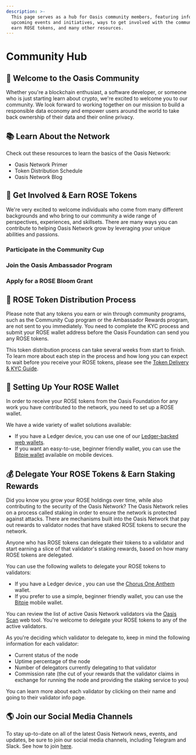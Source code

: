 ```yaml
---
description: >-
  This page serves as a hub for Oasis community members, featuring info about
  upcoming events and initiatives, ways to get involved with the community and
  earn ROSE tokens, and many other resources.
---
```


# Community Hub

## 🎉 Welcome to the Oasis Community

Whether you're a blockchain enthusiast, a software developer, or someone who is just starting learn about crypto, we're excited to welcome you to our community. We look forward to working together on our mission to build a responsible data economy and empower users around the world to take back ownership of their data and their online privacy. 

## 📚 Learn About the Network

Check out these resources to learn the basics of the Oasis Network:

* Oasis Network Primer
* Token Distribution Schedule
* Oasis Network Blog

## 🌹 Get Involved & Earn ROSE Tokens

We're very excited to welcome individuals who come from many different backgrounds and who bring to our community a wide range of perspectives, experiences, and skillsets. There are many ways you can contribute to helping Oasis Network grow by leveraging your unique abilities and passions. 

### Participate in the Community Cup

### Join the Oasis Ambassador Program

### Apply for a ROSE Bloom Grant

## 🏦 ROSE Token Distribution Process

Please note that any tokens you earn or win through community programs, such as the Community Cup program  or the Ambassador Rewards program, are not sent to you immediately. You need to complete the KYC process and submit your ROSE wallet address before the Oasis Foundation can send you any ROSE tokens.   
  
This token distribution process can take several weeks from start to finish. To learn more about each step in the process and how long you can expect to wait before you receive your ROSE tokens, please see the [Token Delivery & KYC Guide](token-delivery-and-kyc.md).

## 📲 Setting Up Your ROSE Wallet

In order to receive your ROSE tokens from the Oasis Foundation for any work you have contributed to the network, you need to set up a ROSE wallet.   
  
We have a wide variety of wallet solutions available:

* If you have a Ledger device, you can use one of our [Ledger-backed web wallets](../manage-tokens/web-wallets.md#ledger-backed-web-wallets). 
* If you want an easy-to-use, beginner friendly wallet, you can use the [Bitpie wallet](../manage-tokens/mobile-wallets/) available on mobile devices. 

## 💰 Delegate Your ROSE Tokens & Earn Staking Rewards

Did you know you grow your ROSE holdings over time, while also contributing to the security of the Oasis Network? The Oasis Network relies on a process called staking in order to ensure the network is protected against attacks. There are mechanisms built into the Oasis Network that pay out rewards to validator nodes that have staked ROSE tokens to secure the network.  
  
Anyone who has ROSE tokens can delegate their tokens to a validator and start earning a slice of that validator's staking rewards, based on how many ROSE tokens are delegated.   
  
You can use the following wallets to delegate your ROSE tokens to validators:

* If you have a Ledger device , you can use the [Chorus One Anthem](https://anthem.chorus.one/) wallet.
* If you prefer to use a simple, beginner friendly wallet, you can use the [Bitpie](https://bitpie.com/) mobile wallet. 

You can review the list of active Oasis Network validators via the [Oasis Scan](https://www.oasisscan.com/validators) web tool. You're welcome to delegate your ROSE tokens to any of the active validators.   
  
As you're deciding which validator to delegate to, keep in mind the following information for each validator:

* Current status of the node
* Uptime percentage of the node
* Number of delegators currently delegating to that validator
* Commission rate \(the cut of your rewards that the validator claims in exchange for running the node and providing the staking service to you\)

You can learn more about each validator by clicking on their name and going to their validator info page. 

## 🌎 Join our Social Media Channels

To stay up-to-date on all of the latest Oasis Network news, events, and updates, be sure to join our social media channels, including Telegram and Slack. See how to join [here](../oasis-network/connect-with-us.md#social-media-channels).

